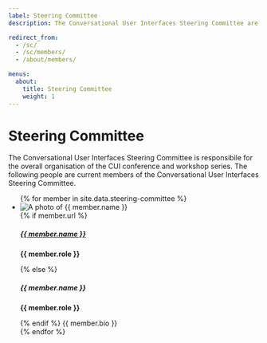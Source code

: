 ```yaml
---
label: Steering Committee
description: The Conversational User Interfaces Steering Committee are responsibile for the overall organisation of the CUI conference and workshop series.

redirect_from:
  - /sc/
  - /sc/members/
  - /about/members/

menus:
  about:
    title: Steering Committee
    weight: 1
---
```


# Steering Committee

The Conversational User Interfaces Steering Committee is responsibile for the overall organisation of the CUI conference and workshop series. The following people are current members of the Conversational User Interfaces Steering Committee.

<ul class="list-unstyled">
	{% for member in site.data.steering-committee %}
  <li class="d-flex my-5">
    <div class="flex-shrink-0">
      <img src="{{ member.photo | relative_url }}" class="profile-photo mr-3 rounded-circle shadow" alt="A photo of {{ member.name }}" title="{{ member.name }}">
    </div>
    <div class="flex-grow-1 ms-3">
			{% if member.url %}
			<h5 class="mt-0 mb-1"><a href="{{ member.url }}" title="Go to {{ member.name }}'s website" target="_blank">{{ member.name }}</a></h5>
			<p><strong>{{ member.role }}</strong></p>
			{% else %}
			<h5 class="mt-0 mb-1">{{ member.name }}</h5>
			<p><strong>{{ member.role }}</strong></p>
			{% endif %}
			{{ member.bio }}
    </div>
  </li>
	{% endfor %}
 </ul>
